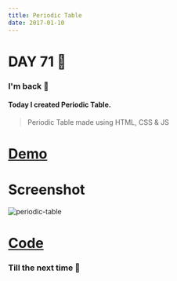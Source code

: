 ```yaml
---
title: Periodic Table
date: 2017-01-10
---
```


# DAY 71 👾 

### I'm back 💙

#### Today I created Periodic Table.

> Periodic Table made using HTML, CSS & JS 

# [Demo](https://deadcoder0904.github.io/periodic-table)

# Screenshot

![periodic-table](http://imgur.com/XH9TAzr.png)

# [Code](https://github.com/deadcoder0904/periodic-table)

### Till the next time 👻 